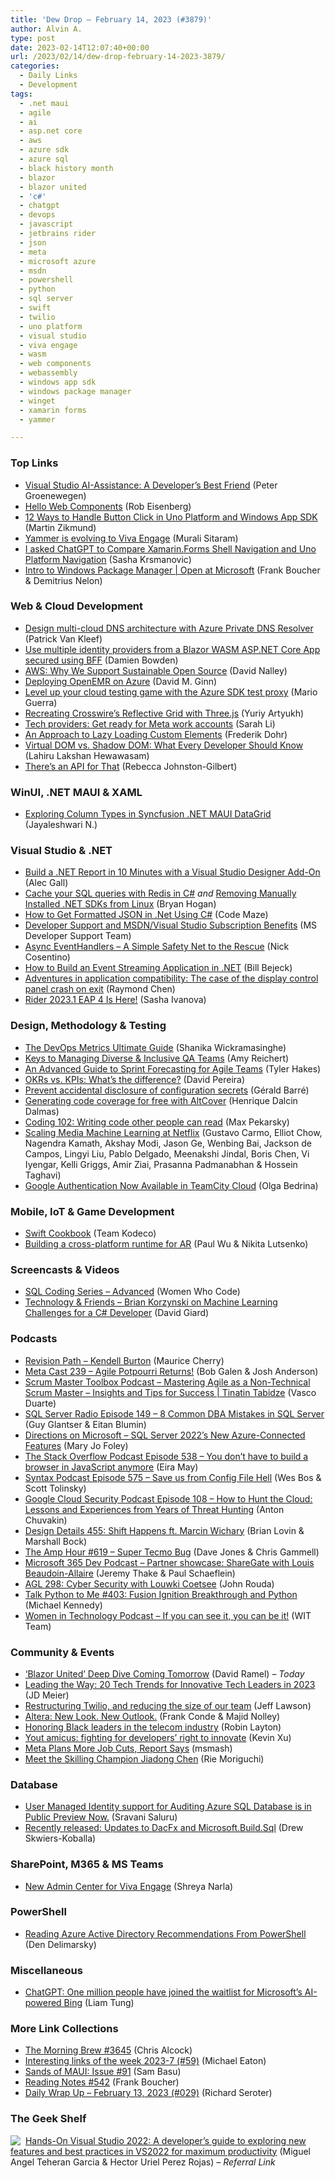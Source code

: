 ```yaml
---
title: 'Dew Drop – February 14, 2023 (#3879)'
author: Alvin A.
type: post
date: 2023-02-14T12:07:40+00:00
url: /2023/02/14/dew-drop-february-14-2023-3879/
categories:
  - Daily Links
  - Development
tags:
  - .net maui
  - agile
  - ai
  - asp.net core
  - aws
  - azure sdk
  - azure sql
  - black history month
  - blazor
  - blazor united
  - 'c#'
  - chatgpt
  - devops
  - javascript
  - jetbrains rider
  - json
  - meta
  - microsoft azure
  - msdn
  - powershell
  - python
  - sql server
  - swift
  - twilio
  - uno platform
  - visual studio
  - viva engage
  - wasm
  - web components
  - webassembly
  - windows app sdk
  - windows package manager
  - winget
  - xamarin forms
  - yammer

---
```

### <a name="top"></a>Top Links

  * <a href="https://devblogs.microsoft.com/visualstudio/visual-studio-ai-assistance-a-developers-best-friend/" target="_blank" rel="noopener">Visual Studio AI-Assistance: A Developer’s Best Friend</a> (Peter Groenewegen)
  * <a href="https://eisenbergeffect.medium.com/hello-web-components-795ed1bd108e" target="_blank" rel="noopener">Hello Web Components</a> (Rob Eisenberg)
  * <a href="http://www.youtube.com/watch?v=_fY20gYR89Q" target="_blank" rel="noopener">12 Ways to Handle Button Click in Uno Platform and Windows App SDK</a> (Martin Zikmund)
  * <a href="https://techcommunity.microsoft.com/t5/yammer-blog/yammer-is-evolving-to-viva-engage/ba-p/3738825" target="_blank" rel="noopener">Yammer is evolving to Viva Engage</a> (Murali Sitaram)
  * <a href="https://platform.uno/blog/comparing-xamarin-forms-shell-navigation-and-uno-platform-navigation-with-chat-gpt/" target="_blank" rel="noopener">I asked ChatGPT to Compare Xamarin.Forms Shell Navigation and Uno Platform Navigation</a> (Sasha Krsmanovic)
  * <a href="http://www.youtube.com/watch?v=v_8iaggkwnU" target="_blank" rel="noopener">Intro to Windows Package Manager | Open at Microsoft</a> (Frank Boucher & Demitrius Nelon)



### <a name="web"></a>Web & Cloud Development

  * <a href="https://www.patrickvankleef.com/2023/02/14/multi-cloud-with-azure-private-dns-resolver" target="_blank" rel="noopener">Design multi-cloud DNS architecture with Azure Private DNS Resolver</a> (Patrick Van Kleef)
  * <a href="https://damienbod.com/2023/02/14/use-multiple-identity-providers-from-a-blazor-wasm-asp-net-core-app-secured-using-bff/" target="_blank" rel="noopener">Use multiple identity providers from a Blazor WASM ASP.NET Core App secured using BFF</a> (Damien Bowden)
  * <a href="https://thenewstack.io/aws-why-we-support-sustainable-open-source/" target="_blank" rel="noopener">AWS: Why We Support Sustainable Open Source</a> (David Nalley)
  * <a href="https://techcommunity.microsoft.com/t5/healthcare-and-life-sciences/deploying-openemr-on-azure/ba-p/3741455" target="_blank" rel="noopener">Deploying OpenEMR on Azure</a> (David M. Ginn)
  * <a href="https://devblogs.microsoft.com/azure-sdk/level-up-your-cloud-testing-game-with-the-azure-sdk-test-proxy/" target="_blank" rel="noopener">Level up your cloud testing game with the Azure SDK test proxy</a> (Mario Guerra)
  * <a href="https://tympanus.net/codrops/2023/02/13/recreating-crosswires-reflective-grid-with-three-js/" target="_blank" rel="noopener">Recreating Crosswire’s Reflective Grid with Three.js</a> (Yuriy Artyukh)
  * <a href="https://developers.facebook.com/blog/post/2023/02/13/meta-work-accounts/" target="_blank" rel="noopener">Tech providers: Get ready for Meta work accounts</a> (Sarah Li)
  * <a href="https://css-tricks.com/an-approach-to-lazy-loading-custom-elements/" target="_blank" rel="noopener">An Approach to Lazy Loading Custom Elements</a> (Frederik Dohr)
  * <a href="https://www.syncfusion.com/blogs/post/virtual-dom-vs-shadow-dom-what-every-developer-should-know.aspx?utm_source=alvinashcraft&utm_medium=email&utm_campaign=alvinashcraft_blog_edmfeb23" target="_blank" rel="noopener">Virtual DOM vs. Shadow DOM: What Every Developer Should Know</a> (Lahiru Lakshan Hewawasam)
  * <a href="https://blog.postman.com/theres-an-api-for-that/" target="_blank" rel="noopener">There’s an API for That</a> (Rebecca Johnston-Gilbert)



### <a name="silverlight"></a>WinUI, .NET MAUI & XAML

  * <a href="https://www.syncfusion.com/blogs/post/exploring-column-types-in-syncfusion-net-maui-datagrid.aspx?utm_source=alvinashcraft&utm_medium=email&utm_campaign=alvinashcraft_blog_edmfeb23" target="_blank" rel="noopener">Exploring Column Types in Syncfusion .NET MAUI DataGrid</a> (Jayaleshwari N.)



### <a name="dotnet"></a>Visual Studio & .NET

  * <a href="https://www.grapecity.com/blogs/build-a-net-report-in-10-minutes-with-a-visual-studio-designer-add-on" target="_blank" rel="noopener">Build a .NET Report in 10 Minutes with a Visual Studio Designer Add-On</a> (Alec Gall)
  * <a href="https://www.twilio.com/blog/cache-your-sql-queries-with-redis-in-csharp" target="_blank" rel="noopener">Cache your SQL queries with Redis in C#</a> _and_ <a href="https://nodogmablog.bryanhogan.net/2023/02/removing-manually-installed-net-sdks-from-linux/" target="_blank" rel="noopener">Removing Manually Installed .NET SDKs from Linux</a> (Bryan Hogan)
  * <a href="https://code-maze.com/csharp-how-to-get-formatted-json/" target="_blank" rel="noopener">How to Get Formatted JSON in .Net Using C#</a> (Code Maze)
  * <a href="https://devblogs.microsoft.com/premier-developer/planning-for-support-premier-developer-and-msdn/" target="_blank" rel="noopener">Developer Support and MSDN/Visual Studio Subscription Benefits</a> (MS Developer Support Team)
  * <a href="https://www.devleader.ca/2023/02/14/async-eventhandlers-a-simple-safety-net-to-the-rescue/" target="_blank" rel="noopener">Async EventHandlers – A Simple Safety Net to the Rescue</a> (Nick Cosentino)
  * <a href="https://hackernoon.com/how-to-build-an-event-streaming-application-in-net?source=rss" target="_blank" rel="noopener">How to Build an Event Streaming Application in .NET</a> (Bill Bejeck)
  * <a href="https://devblogs.microsoft.com/oldnewthing/20230213-00/?p=107823" target="_blank" rel="noopener">Adventures in application compatibility: The case of the display control panel crash on exit</a> (Raymond Chen)
  * <a href="https://blog.jetbrains.com/dotnet/2023/02/13/rider-2023-1-eap-4/" target="_blank" rel="noopener">Rider 2023.1 EAP 4 Is Here!</a> (Sasha Ivanova)



### <a name="design"></a>Design, Methodology & Testing

  * <a href="https://www.splunk.com/en_us/blog/learn/devops-metrics.html" target="_blank" rel="noopener">The DevOps Metrics Ultimate Guide</a> (Shanika Wickramasinghe)
  * <a href="https://www.telerik.com/blogs/keys-managing-diverse-inclusive-qa-teams" target="_blank" rel="noopener">Keys to Managing Diverse & Inclusive QA Teams</a> (Amy Reichert)
  * <a href="https://www.7pace.com/blog/sprint-forecast" target="_blank" rel="noopener">An Advanced Guide to Sprint Forecasting for Agile Teams</a> (Tyler Hakes)
  * <a href="https://blog.logrocket.com/product-management/okrs-vs-kpis-what-is-the-difference/" target="_blank" rel="noopener">OKRs vs. KPIs: What’s the difference?</a> (David Pereira)
  * <a href="https://www.meziantou.net/prevent-accidental-disclosure-of-configuration-secrets.htm?utm_medium=social&utm_source=syndication" target="_blank" rel="noopener">Prevent accidental disclosure of configuration secrets</a> (Gérald Barré)
  * <a href="https://intodot.net/generating-code-coverage-for-free-with-altcover/?utm_source=rss&utm_medium=rss&utm_campaign=generating-code-coverage-for-free-with-altcover" target="_blank" rel="noopener">Generating code coverage for free with AltCover</a> (Henrique Dalcin Dalmas)
  * <a href="https://stackoverflow.blog/2023/02/13/coding-102-writing-code-other-people-can-read/" target="_blank" rel="noopener">Coding 102: Writing code other people can read</a> (Max Pekarsky)
  * <a href="https://netflixtechblog.com/scaling-media-machine-learning-at-netflix-f19b400243?source=rss----2615bd06b42e---4" target="_blank" rel="noopener">Scaling Media Machine Learning at Netflix</a> (Gustavo Carmo, Elliot Chow, Nagendra Kamath, Akshay Modi, Jason Ge, Wenbing Bai, Jackson de Campos, Lingyi Liu, Pablo Delgado, Meenakshi Jindal, Boris Chen, Vi Iyengar, Kelli Griggs, Amir Ziai, Prasanna Padmanabhan & Hossein Taghavi)
  * <a href="https://blog.jetbrains.com/teamcity/2023/02/teamcity-cloud-google-authentication/" target="_blank" rel="noopener">Google Authentication Now Available in TeamCity Cloud</a> (Olga Bedrina)



### <a name="mobile"></a>Mobile, IoT & Game Development

  * <a href="https://www.kodeco.com/books/swift-cookbook" target="_blank" rel="noopener">Swift Cookbook</a> (Team Kodeco)
  * <a href="https://engineering.fb.com/2023/02/13/virtual-reality/meta-ar-augmented-reality-cross-platform-runtime/" target="_blank" rel="noopener">Building a cross-platform runtime for AR</a> (Paul Wu & Nikita Lutsenko)



### <a name="videos"></a>Screencasts & Videos

  * <a href="http://www.youtube.com/watch?v=nszcEc8j0U4" target="_blank" rel="noopener">SQL Coding Series &#8211; Advanced</a> (Women Who Code)
  * <a href="https://davidgiard.com/brian-korzynski-on-machine-learning-challenges-for-a-c-developer" target="_blank" rel="noopener">Technology & Friends &#8211; Brian Korzynski on Machine Learning Challenges for a C# Developer</a> (David Giard)



### <a name="podcasts"></a>Podcasts

  * <a href="https://revisionpath.com/kendell-burton" target="_blank" rel="noopener">Revision Path &#8211; Kendell Burton</a> (Maurice Cherry)
  * <a href="https://www.meta-cast.com/episode/agile-potpourri" target="_blank" rel="noopener">Meta Cast 239 &#8211; Agile Potpourri Returns!</a> (Bob Galen & Josh Anderson)
  * <a href="https://scrummastertoolbox.libsyn.com/mastering-agile-as-a-non-technical-scrum-master-insights-and-tips-for-success-tinatin-tabidze" target="_blank" rel="noopener">Scrum Master Toolbox Podcast &#8211; Mastering Agile as a Non-Technical Scrum Master &#8211; Insights and Tips for Success | Tinatin Tabidze</a> (Vasco Duarte)
  * <a href="http://sqlserverradio.com/episode-149-8-common-dba-mistakes-in-sql-server" target="_blank" rel="noopener">SQL Server Radio Episode 149 &#8211; 8 Common DBA Mistakes in SQL Server</a> (Guy Glantser & Eitan Blumin)
  * <a href="https://www.directionsonmicrosoft.com/azure-connected-features-sql-2022" target="_blank" rel="noopener">Directions on Microsoft &#8211; SQL Server 2022’s New Azure-Connected Features</a> (Mary Jo Foley)
  * <a href="https://stackoverflow.blog/2023/02/14/you-dont-have-to-build-a-browser-in-javascript-anymore-ep-538/" target="_blank" rel="noopener">The Stack Overflow Podcast Episode 538 &#8211; You don’t have to build a browser in JavaScript anymore</a> (Eira May)
  * <a href="https://syntax.fm/show/575/save-us-from-config-file-hell" target="_blank" rel="noopener">Syntax Podcast Episode 575 &#8211; Save us from Config File Hell</a> (Wes Bos & Scott Tolinsky)
  * <a href="https://cloudsecuritypodcast.libsyn.com/ep108-how-to-hunt-the-cloud-lessons-and-experiences-from-years-of-threat-hunting" target="_blank" rel="noopener">Google Cloud Security Podcast Episode 108 &#8211; How to Hunt the Cloud: Lessons and Experiences from Years of Threat Hunting</a> (Anton Chuvakin)
  * <a href="https://designdetails.fm/episodes/bR9sIIe0" target="_blank" rel="noopener">Design Details 455: Shift Happens ft. Marcin Wichary</a> (Brian Lovin & Marshall Bock)
  * <a href="https://theamphour.com/619-super-tecmo-bug/?utm_source=rss&utm_medium=rss&utm_campaign=619-super-tecmo-bug" target="_blank" rel="noopener">The Amp Hour #619 – Super Tecmo Bug</a> (Dave Jones & Chris Gammell)
  * <a href="https://www.m365devpodcast.com/e/partner-showcase-sharegate-with-louis-beaudoin-alliare/" target="_blank" rel="noopener">Microsoft 365 Dev Podcast &#8211; Partner showcase: ShareGate with Louis Beaudoin-Allaire</a> (Jeremy Thake & Paul Schaeflein)
  * <a href="https://www.ageekleader.com/agl-298-cyber-security-with-louwki-coetsee/" target="_blank" rel="noopener">AGL 298: Cyber Security with Louwki Coetsee</a> (John Rouda)
  * <a href="https://talkpython.fm/episodes/show/403/fusion-ignition-breakthrough-and-python" target="_blank" rel="noopener">Talk Python to Me #403: Fusion Ignition Breakthrough and Python</a> (Michael Kennedy)
  * <a href="https://anchor.fm/witdc/episodes/If-you-can-see-it--you-can-be-it-e1utdmp" target="_blank" rel="noopener">Women in Technology Podcast &#8211; If you can see it, you can be it!</a> (WIT Team)



### <a name="events"></a>Community & Events

  * <a href="https://visualstudiomagazine.com/articles/2023/02/13/blazor-united-deep-dive.aspx" target="_blank" rel="noopener">&#8216;Blazor United&#8217; Deep Dive Coming Tomorrow</a> (David Ramel) &#8211; _Today_
  * <a href="https://jdmeier.com/20-technology-trends-2023/" target="_blank" rel="noopener">Leading the Way: 20 Tech Trends for Innovative Tech Leaders in 2023</a> (JD Meier)
  * <a href="https://www.twilio.com/blog/restructuring-twilio" target="_blank" rel="noopener">Restructuring Twilio, and reducing the size of our team</a> (Jeff Lawson)
  * <a href="https://www.alterahealth.com/2023/02/new-look-new-outlook/" target="_blank" rel="noopener">Altera: New Look. New Outlook.</a> (Frank Conde & Majid Nolley)
  * <a href="https://www.allconnect.com/blog/honoring-black-leaders-in-the-telecom-industry" target="_blank" rel="noopener">Honoring Black leaders in the telecom industry</a> (Robin Layton)
  * <a href="https://github.blog/2023-02-13-yout-amicus-fighting-for-developers-right-to-innovate/" target="_blank" rel="noopener">Yout amicus: fighting for developers’ right to innovate</a> (Kevin Xu)
  * <a href="https://tech.slashdot.org/story/23/02/13/1625210/meta-plans-more-job-cuts-report-says?utm_source=rss1.0mainlinkanon&utm_medium=feed" target="_blank" rel="noopener">Meta Plans More Job Cuts, Report Says</a> (msmash)
  * <a href="https://techcommunity.microsoft.com/t5/microsoft-mvp-award-program-blog/meet-the-skilling-champion-jiadong-chen/ba-p/3725233" target="_blank" rel="noopener">Meet the Skilling Champion Jiadong Chen</a> (Rie Moriguchi)



### <a name="sql"></a>Database

  * <a href="https://techcommunity.microsoft.com/t5/azure-sql-blog/user-managed-identity-support-for-auditing-azure-sql-database-is/ba-p/3740940" target="_blank" rel="noopener">User Managed Identity support for Auditing Azure SQL Database is in Public Preview Now.</a> (Sravani Saluru)
  * <a href="https://techcommunity.microsoft.com/t5/azure-sql-blog/recently-released-updates-to-dacfx-and-microsoft-build-sql/ba-p/3740481" target="_blank" rel="noopener">Recently released: Updates to DacFx and Microsoft.Build.Sql</a> (Drew Skwiers-Koballa)



### <a name="sp"></a>SharePoint, M365 & MS Teams

  * <a href="https://techcommunity.microsoft.com/t5/yammer-blog/new-admin-center-for-viva-engage/ba-p/3738824" target="_blank" rel="noopener">New Admin Center for Viva Engage</a> (Shreya Narla)



### <a name="ps"></a>PowerShell

  * <a href="https://den.dev/blog/aad-recommendation-powershell/" target="_blank" rel="noopener">Reading Azure Active Directory Recommendations From PowerShell</a> (Den Delimarsky)



### <a name="misc"></a>Miscellaneous

  * <a href="https://www.zdnet.com/article/chatgpt-one-million-people-have-joined-the-waitlist-for-microsofts-ai-powered-bing/#ftag=RSSbaffb68" target="_blank" rel="noopener">ChatGPT: One million people have joined the waitlist for Microsoft&#8217;s AI-powered Bing</a> (Liam Tung)



### <a name="links"></a>More Link Collections

  * <a href="https://blog.cwa.me.uk/2023/02/14/the-morning-brew-3645/" target="_blank" rel="noopener">The Morning Brew #3645</a> (Chris Alcock)
  * <a href="https://samestuffdifferentday.net/2023/02/13/Interesting-links-of-the-week-2023-7/" target="_blank" rel="noopener">Interesting links of the week 2023-7 (#59)</a> (Michael Eaton)
  * <a href="https://www.telerik.com/blogs/sands-maui-issue-91" target="_blank" rel="noopener">Sands of MAUI: Issue #91</a> (Sam Basu)
  * <a href="https://www.frankysnotes.com/2023/02/reading-notes-542.html" target="_blank" rel="noopener">Reading Notes #542</a> (Frank Boucher)
  * <a href="https://seroter.com/2023/02/13/daily-wrap-up-february-13-2023-029/" target="_blank" rel="noopener">Daily Wrap Up – February 13, 2023 (#029)</a> (Richard Seroter)



### <a name="shelf"></a>The Geek Shelf

<a href="https://www.amazon.com/dp/1801810540/?tag=amavin-20" target="_blank" rel="noopener"><img decoding="async" align="left" style="margin: 0px 4px 0px 0px; border: 0px currentcolor; border-image: none; float: left; display: inline; background-image: none;" src="https://m.media-amazon.com/images/I/413tL94hHUL._SS135_.jpg" border="0" /></a>&nbsp;<a href="https://www.amazon.com/dp/1801810540/?tag=amavin-20" target="_blank" rel="noopener">Hands-On Visual Studio 2022: A developer&#8217;s guide to exploring new features and best practices in VS2022 for maximum productivity</a> (Miguel Angel Teheran Garcia & Hector Uriel Perez Rojas) _&#8211; Referral Link_